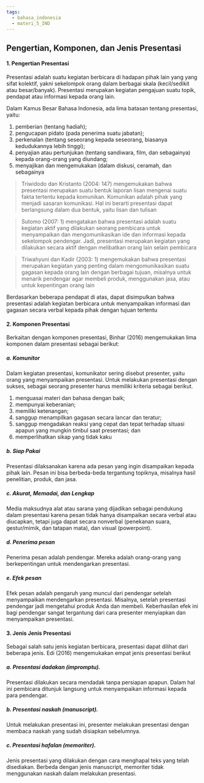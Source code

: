 ```yaml
---
tags:
  - bahasa_indonesia
  - materi_5_IND
---
```

## Pengertian, Komponen, dan Jenis Presentasi

#### 1. Pengertian Presentasi

Presentasi adalah suatu kegiatan berbicara di hadapan pihak lain yang yang sifat kolektif, yakni sekelompok orang dalam berbagai skala (kecil/sedikit atau besar/banyak). Presentasi merupakan kegiatan pengajuan suatu topik, pendapat atau informasi kepada orang lain. 

Dalam Kamus Besar Bahasa Indonesia, ada lima batasan tentang presentasi, yaitu:
1. pemberian (tentang hadiah);
2. pengucapan pidato (pada penerima suatu jabatan);
3. perkenalan (tentang seseorang kepada seseorang, biasanya kedudukannya lebih tinggi);
4. penyajian atau pertunjukan (tentang sandiwara, film, dan sebagainya) kepada orang-orang yang diundang;
5. menyajikan dan mengemukakan (dalam diskusi, ceramah, dan sebagainya

>Triwidodo dan Kristanto (2004: 147) mengemukakan bahwa presentasi merupakan suatu bentuk laporan lisan mengenai suatu fakta tertentu kepada komunikan. Komunikan adalah pihak yang menjadi sasaran komunikasi. Hal ini berarti presentasi dapat berlangsung dalam dua bentuk, yaitu lisan dan tulisan


>Sutomo (2007: 1) mengatakan bahwa presentasi adalah suatu kegiatan aktif yang dilakukan seorang pembicara untuk menyampaikan dan mengomunikasikan ide dan informasi kepada sekelompok pendengar. Jadi, presentasi merupakan kegiatan yang dilakukan secara aktif dengan melibatkan orang lain selain pembicara


>Triwahyuni dan Kadir (2003: 1) mengemukakan bahwa presentasi merupakan kegiatan yang penting dalam mengomunikasikan suatu gagasan kepada orang lain dengan berbagai tujuan, misalnya untuk menarik pendengar agar membeli produk, menggunakan jasa, atau untuk kepentingan orang lain

Berdasarkan beberapa pendapat di atas, dapat disimpulkan bahwa presentasi adalah kegiatan berbicara untuk menyampaikan informasi dan gagasan secara verbal kepada pihak dengan tujuan tertentu

#### 2. Komponen Presentasi

Berkaitan dengan komponen presentasi, Binhar (2016) mengemukakan lima komponen dalam presentasi sebagai berikut:

##### a. Komunitor

Dalam kegiatan presentasi, komunikator sering disebut presenter, yaitu orang yang menyampaikan presentasi. Untuk melakukan presentasi dengan sukses, sebagai seorang presenter harus memiliki kriteria sebagai berikut.

1. menguasai materi dan bahasa dengan baik;
2. mempunyai keberanian;
3. memiliki ketenangan;
4. sanggup menampilkan gagasan secara lancar dan teratur;
5. sanggup mengadakan reaksi yang cepat dan tepat terhadap situasi apapun yang mungkin timbul saat presentasi; dan
6. memperlihatkan sikap yang tidak kaku

##### b. Siap Pakai
Presentasi dilaksanakan karena ada pesan yang ingin disampaikan kepada pihak lain. Pesan ini bisa berbeda-beda tergantung topiknya, misalnya hasil penelitian, produk, dan jasa.

##### c. Akurat, Memadai, dan Lengkap
Media maksudnya alat atau sarana yang dijadikan sebagai pendukung dalam presentasi karena pesan tidak hanya disampaikan secara verbal atau diucapkan, tetapi juga dapat secara nonverbal (penekanan suara, gestur/mimik, dan tatapan mata), dan visual (powerpoint).

##### d. Penerima pesan
Penerima pesan adalah pendengar. Mereka adalah orang-orang yang berkepentingan untuk mendengarkan presentasi.

##### e. Efek pesan
Efek pesan adalah pengaruh yang muncul dari pendengar setelah menyampaikan mendengarkan presentasi. Misalnya, setelah presentasi pendengar jadi mengetahui produk Anda dan membeli. Keberhasilan efek ini bagi pendengar sangat tergantung dari cara presenter menyiapkan dan menyampaikan presentasi. 


#### 3. Jenis Jenis Presentasi

Sebagai salah satu jenis kegiatan berbicara, presentasi dapat dilihat dari beberapa jenis. Edi (2016) mengemukakan empat jenis presentasi berikut

##### a. Presentasi dadakan (impromptu).
Presentasi dilakukan secara mendadak tanpa persiapan apapun. Dalam hal ini pembicara ditunjuk langsung untuk menyampaikan informasi kepada para pendengar.

##### b. Presentasi naskah (manuscript).
Untuk melakukan presentasi ini, presenter melakukan presentasi dengan membaca naskah yang sudah disiapkan sebelumnya.

##### c. Presentasi hafalan (memoriter).
Jenis presentasi yang dilakukan dengan cara menghapal teks yang telah disediakan. Berbeda dengan jenis manuscript, memoriter tidak menggunakan naskah dalam melakukan presentasi.

